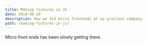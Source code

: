 ```yaml
---
title: Making fixtures in JS
date: 2019-06-20
description: How we did micro frontends at my previous company
path: /making-fixtures-in-js/
---
```


Micro front ends has been slowly getting there.
